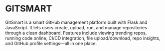 # GITSMART
GitSmart is a smart GitHub management platform built with Flask and JavaScript. It lets users create, upload, run, and manage repositories through a clean dashboard. Features include viewing trending repos, running code online, CI/CD integration, file upload/download, repo insights, and GitHub profile settings—all in one place.
